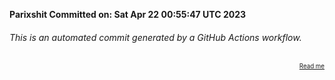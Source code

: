 **Parixshit Committed on: Sat Apr 22 00:55:47 UTC 2023** <!-- 2eb38b9a-c8c2-4686-a0b1-0881f80386bc -->

###### This is an automated commit generated by a GitHub Actions workflow.

<div align="right"><sub><sup><a href="https://github.com/Parixshit/AutoCommit.git">Read me</a></sup></sub></div>
